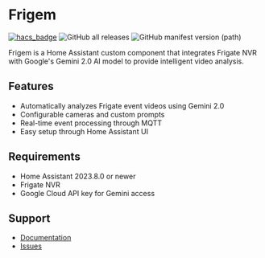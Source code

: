 # Frigem
[![hacs_badge](https://img.shields.io/badge/HACS-Integration-41BDF5.svg)](https://github.com/hacs/integration)
![GitHub all releases](https://img.shields.io/badge/dynamic/json?color=41BDF5&logo=home-assistant&label=Download%20Count&suffix=%20installs&cacheSeconds=15600&url=https://analytics.home-assistant.io/custom_integrations.json&query=$.frigate_gemini.total)
![GitHub manifest version (path)](https://img.shields.io/github/manifest-json/v/kucau0901/frigem?filename=custom_components%2Ffrigate_gemini%2Fmanifest.json)

Frigem is a Home Assistant custom component that integrates Frigate NVR with Google's Gemini 2.0 AI model to provide intelligent video analysis.

## Features
- Automatically analyzes Frigate event videos using Gemini 2.0
- Configurable cameras and custom prompts
- Real-time event processing through MQTT
- Easy setup through Home Assistant UI

## Requirements
- Home Assistant 2023.8.0 or newer
- Frigate NVR
- Google Cloud API key for Gemini access

## Support
- [Documentation](https://github.com/kucau0901/frigem)
- [Issues](https://github.com/kucau0901/frigem/issues)
